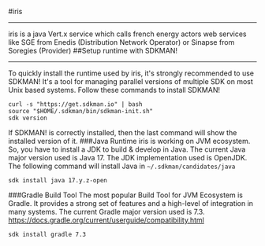 #iris
***
iris is a java Vert.x service which calls french energy actors web services like SGE from Enedis (Distribution Network Operator) or Sinapse from Soregies (Provider)
##Setup runtime with SDKMAN!
***
To quickly install the runtime used by iris, it's strongly recommended to use SDKMAN!
It's a tool for managing parallel versions of multiple SDK on most Unix based systems.
Follow these commands to install SDKMAN!
```
curl -s "https://get.sdkman.io" | bash
source "$HOME/.sdkman/bin/sdkman-init.sh"
sdk version
```
If SDKMAN! is correctly installed, then the last command will show the installed version of it.
###Java Runtime
iris is working on JVM ecosystem. So, you have to install a JDK to build & develop in Java.
The current Java major version used is Java 17. The JDK implementation used is OpenJDK.
The following command will install Java in `~/.sdkman/candidates/java`
```
sdk install java 17.y.z-open
```
###Gradle Build Tool
The most popular Build Tool for JVM Ecosystem is Gradle. It provides a strong set of features and a high-level of integration in many systems.
The current Gradle major version used is 7.3. https://docs.gradle.org/current/userguide/compatibility.html
```
sdk install gradle 7.3
```